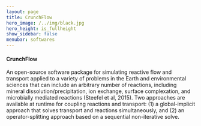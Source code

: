 ```yaml
---
layout: page
title: CrunchFlow
hero_image: /../img/black.jpg
hero_height: is_fullheight
show_sidebar: false
menubar: softwares
---
```


#### CrunchFlow [<i class="fab fa-bitbucket"></i>](https://bitbucket.org/crunchflow/crunchtope-dev/wiki/Home)
An open-source software package for simulating reactive flow and transport applied to a variety of problems in the Earth and environmental sciences that can include an arbitrary number of reactions, including mineral dissolution/precipitation, ion exchange, surface complexation, and microbially mediated reactions (Steefel et al, 2015). Two approaches are available at runtime for coupling reactions and transport: (1) a global-implicit approach that solves transport and reactions simultaneously, and (2) an operator-splitting approach based on a sequential non-iterative solve.